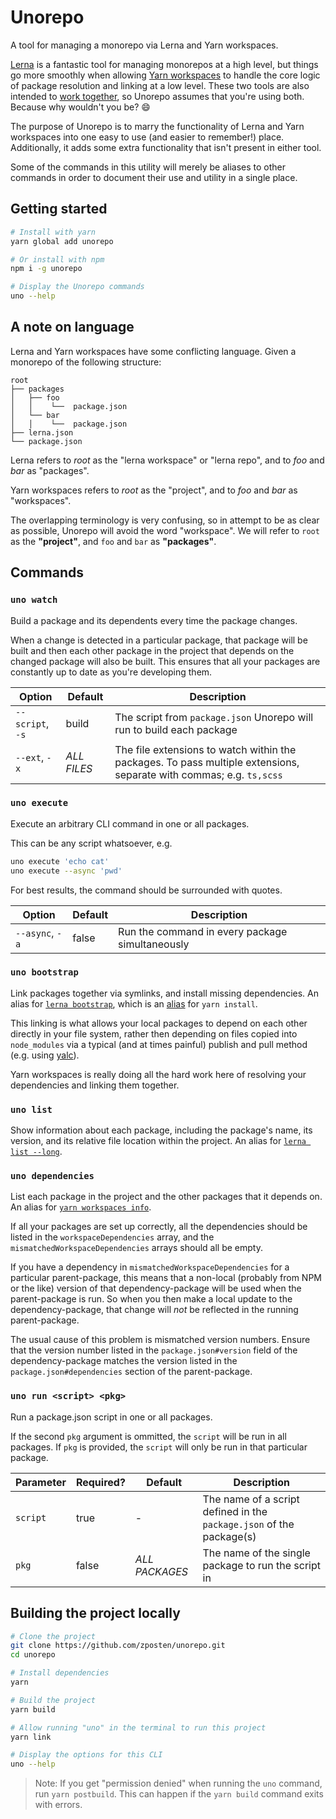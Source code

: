 # Unorepo

A tool for managing a monorepo via Lerna and Yarn workspaces.

[Lerna] is a fantastic tool for managing monorepos at a high level, but things go more smoothly when allowing [Yarn workspaces] to handle the core logic of package resolution and linking at a low level. These two tools are also intended to [work together][lerna-yarn], so Unorepo assumes that you're using both. Because why wouldn't you be? :smile:

The purpose of Unorepo is to marry the functionality of Lerna and Yarn workspaces into one easy to use (and easier to remember!) place. Additionally, it adds some extra functionality that isn't present in either tool.

Some of the commands in this utility will merely be aliases to other commands in order to document their use and utility in a single place.

[lerna]: https://github.com/lerna/lerna
[yarn workspaces]: https://yarnpkg.com/lang/en/docs/workspaces/
[lerna-yarn]: https://github.com/lerna/lerna/pull/899

## Getting started

```bash
# Install with yarn
yarn global add unorepo

# Or install with npm
npm i -g unorepo

# Display the Unorepo commands
uno --help
```

## A note on language

Lerna and Yarn workspaces have some conflicting language. Given a monorepo of the following structure:

```
root
├── packages
│   ├── foo
│   │    └──  package.json
│   └── bar
│   │    └──  package.json
├── lerna.json
└── package.json
```

Lerna refers to _root_ as the "lerna workspace" or "lerna repo", and to _foo_ and _bar_ as "packages".

Yarn workspaces refers to _root_ as the "project", and to _foo_ and _bar_ as "workspaces".

The overlapping terminology is very confusing, so in attempt to be as clear as possible, Unorepo will avoid the word "workspace". We will refer to `root` as the **"project"**, and `foo` and `bar` as **"packages"**.

## Commands

### `uno watch`

Build a package and its dependents every time the package changes.

When a change is detected in a particular package, that package will be built and then each other package in the project that depends on the changed package will also be built. This ensures that all your packages are constantly up to date as you're developing them.

| Option           | Default     | Description                                                                                                         |
| ---------------- | ----------- | ------------------------------------------------------------------------------------------------------------------- |
| `--script`, `-s` | build       | The script from `package.json` Unorepo will run to build each package                                               |
| `--ext`, `-x`    | _ALL FILES_ | The file extensions to watch within the packages. To pass multiple extensions, separate with commas; e.g. `ts,scss` |

### `uno execute`

Execute an arbitrary CLI command in one or all packages.

This can be any script whatsoever, e.g.

```bash
uno execute 'echo cat'
uno execute --async 'pwd'
```

For best results, the command should be surrounded with quotes.

| Option          | Default | Description                                     |
| --------------- | ------- | ----------------------------------------------- |
| `--async`, `-a` | false   | Run the command in every package simultaneously |

### `uno bootstrap`

Link packages together via symlinks, and install missing dependencies. An alias for [`lerna bootstrap`][lerna-bootstrap], which is an [alias][lerna-yarn] for `yarn install`.

This linking is what allows your local packages to depend on each other directly in your file system, rather then depending on files copied into `node_modules` via a typical (and at times painful) publish and pull method (e.g. using [yalc]).

Yarn workspaces is really doing all the hard work here of resolving your dependencies and linking them together.

[lerna-bootstrap]: https://github.com/lerna/lerna/tree/master/commands/bootstrap
[yalc]: https://github.com/whitecolor/yalc

### `uno list`

Show information about each package, including the package's name, its version, and its relative file location within the project. An alias for [`lerna list --long`][lerna-list-long].

[lerna-list-long]: https://github.com/lerna/lerna/tree/master/commands/list#--long

### `uno dependencies`

List each package in the project and the other packages that it depends on. An alias for [`yarn workspaces info`][yarn-workspaces-info].

If all your packages are set up correctly, all the dependencies should be listed in the `workspaceDependencies` array, and the `mismatchedWorkspaceDependencies` arrays should all be empty.

If you have a dependency in `mismatchedWorkspaceDependencies` for a particular parent-package, this means that a non-local (probably from NPM or the like) version of that dependency-package will be used when the parent-package is run. So when you then make a local update to the dependency-package, that change will _not_ be reflected in the running parent-package.

The usual cause of this problem is mismatched version numbers. Ensure that the version number listed in the `package.json#version` field of the dependency-package matches the version listed in the `package.json#dependencies` section of the parent-package.

[yarn-workspaces-info]: https://yarnpkg.com/lang/en/docs/cli/workspaces/#toc-yarn-workspaces-info

### `uno run <script> <pkg>`

Run a package.json script in one or all packages.

If the second `pkg` argument is ommitted, the `script` will be run in all packages. If `pkg` is provided, the `script` will only be run in that particular package.

| Parameter | Required? | Default        | Description                                                          |
| --------- | --------- | -------------- | -------------------------------------------------------------------- |
| `script`  | true      | -              | The name of a script defined in the `package.json` of the package(s) |
| `pkg`     | false     | _ALL PACKAGES_ | The name of the single package to run the script in                  |

## Building the project locally

```bash
# Clone the project
git clone https://github.com/zposten/unorepo.git
cd unorepo

# Install dependencies
yarn

# Build the project
yarn build

# Allow running "uno" in the terminal to run this project
yarn link

# Display the options for this CLI
uno --help
```

> Note: If you get "permission denied" when running the `uno` command, run `yarn postbuild`. This can happen if the `yarn build` command exits with errors.
